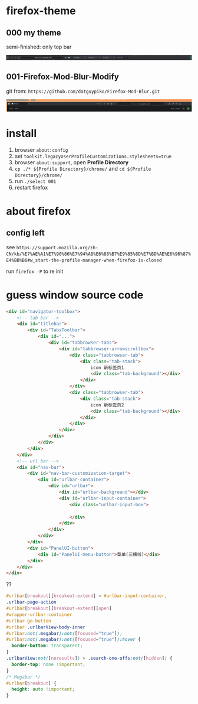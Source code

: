 # firefox-theme

## 000 my theme

semi-finished: only top bar

<img src="img/000.png">

## 001-Firefox-Mod-Blur-Modify

git from: `https://github.com/datguypiko/Firefox-Mod-Blur.git` 

<img src="img/001.png">



# install

1. browser `about:config`
2. set `toolkit.legacyUserProfileCustomizations.stylesheets=true`
3. browser `about:support`, open **Profile Directory**
4. `cp ./* ${Profile Directory}/chrome/` and `cd ${Profile Directory}/chrome/`
5. run `./select 001`
6. restart firefox


# about firefox

## config left

see `https://support.mozilla.org/zh-CN/kb/%E7%AE%A1%E7%90%86%E7%94%A8%E6%88%B7%E9%85%8D%E7%BD%AE%E6%96%87%E4%BB%B6#w_start-the-profile-manager-when-firefox-is-closed`

run `firefox -P` to re init

# guess window source code

```html
<div id="navigator-toolbox">
    <!-- tab bar -->
    <div id="titlebar">
        <div id="TabsToolbar">
            <div id="...">
                <div id="tabbrowser-tabs">
                    <div id="tabbrowser-arrowscrollbox">
                        <div class="tabbrowser-tab">
                            <div class="tab-stack">
                                icon 新标签页1
                                <div class="tab-background"></div>
                            </div>
                        </div>
                        <div class="tabbrowser-tab">
                            <div class="tab-stack">
                                icon 新标签页2
                                <div class="tab-background"></div>
                            </div>
                        </div>
                    </div>
                </div>
            </div>
        </div>
    </div>
    <!-- url bar -->
    <div id="nav-bar">
        <div id="nav-bar-customization-target">
            <div id="urlbar-container">
                <div id="urlbar">
                    <div id="urlbar-background"></div>
                    <div id="urlbar-input-container">
                        <div class="urlbar-input-box">
                            
                        </div>
                    </div>
                </div>
            </div>
        </div>
        <div id="PanelUI-button">
            <div id="PanelUI-menu-button">菜单(三横线)</div>
        </div>
    </div>
</div>
```


?? 
``` css
#urlbar[breakout][breakout-extend] > #urlbar-input-container,
.urlbar-page-action
#urlbar[breakout][breakout-extend][open]
#wrapper-urlbar-container
#urlbar-go-button
#urlbar .urlbarView-body-inner
#urlbar:not(.megabar):not([focused="true"]),
#urlbar:not(.megabar):not([focused="true"]):hover {
  border-bottom: transparent;
}
.urlbarView:not([noresults]) > .search-one-offs:not([hidden]) {
  border-top: none !important;
}
/* Megabar */
#urlbar[breakout] {
  height: auto !important;
}

```
